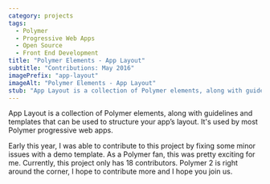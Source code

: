 ```yaml
---
category: projects
tags: 
  - Polymer
  - Progressive Web Apps
  - Open Source
  - Front End Development 
title: "Polymer Elements - App Layout"
subtitle: "Contributions: May 2016"
imagePrefix: "app-layout"
imageAlt: "Polymer Elements - App Layout"
stub: "App Layout is a collection of Polymer elements, along with guidelines and templates that can be used to structure your app’s layout. It's used by most Polymer progressive web apps."
---
```


App Layout is a collection of Polymer elements, along with guidelines and templates that can be used to structure your app’s layout. It's used by most Polymer progressive web apps.

Early this year, I was able to contribute to this project by fixing some minor issues with a demo template. As a Polymer fan, this was pretty exciting for me. Currently, this project only has 18 contributors. Polymer 2 is right around the corner, I hope to contribute more and I hope you join us.
